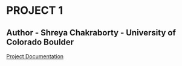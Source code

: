 # PROJECT 1
## Author - Shreya Chakraborty - University of Colorado Boulder

[Project Documentation](https://rawcdn.githack.com/Shreya1809/ECEN5013_AESD-S19/e8deb84a5b7a1ed41134f4ecec37123cefb8b225/Project1/doxygen/html/index.html)